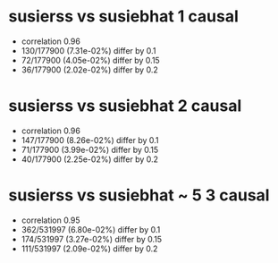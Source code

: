 # susierss vs susiebhat  1 causal

- correlation 0.96
- 130/177900 (7.31e-02%) differ by 0.1
- 72/177900 (4.05e-02%) differ by 0.15
- 36/177900 (2.02e-02%) differ by 0.2


# susierss vs susiebhat  2 causal

- correlation 0.96
- 147/177900 (8.26e-02%) differ by 0.1
- 71/177900 (3.99e-02%) differ by 0.15
- 40/177900 (2.25e-02%) differ by 0.2


# susierss vs susiebhat  ~ 5 3 causal

- correlation 0.95
- 362/531997 (6.80e-02%) differ by 0.1
- 174/531997 (3.27e-02%) differ by 0.15
- 111/531997 (2.09e-02%) differ by 0.2


